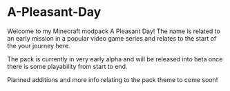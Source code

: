 # A-Pleasant-Day

Welcome to my Minecraft modpack A Pleasant Day! The name is related to an early mission in a popular video game series and relates to the start of the your journey here.

The pack is currently in very early alpha and will be released into beta once there is some playability from start to end.

Planned additions and more info relating to the pack theme to come soon!
